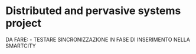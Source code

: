 # Distributed and pervasive systems project

DA FARE:
    - TESTARE SINCRONIZZAZIONE IN FASE DI INSERIMENTO NELLA SMARTCITY
